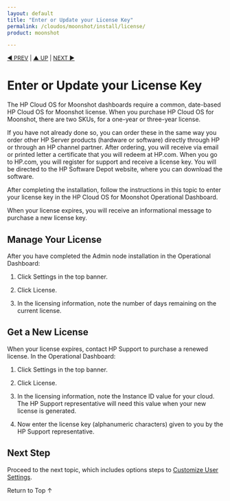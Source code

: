 ```yaml
---
layout: default
title: "Enter or Update your License Key"
permalink: /cloudos/moonshot/install/license/
product: moonshot

---
```



<script> 

function PageRefresh { 
onLoad="window.refresh" 
} 
 
PageRefresh();

</script>


<p style="font-size: small;"> <a href="/cloudos/moonshot/install/create-compute-regions/">&#9664; PREV</a> | <a href="/cloudos/moonshot/install/">&#9650; UP</a> | <a href="/cloudos/moonshot/install/customize-user-settings/">NEXT &#9654;</a> </p>

# Enter or Update your License Key

The HP Cloud OS for Moonshot dashboards require a common, date-based HP Cloud OS for Moonshot license. When you purchase HP Cloud OS for Moonshot, there are two SKUs, for a one-year or three-year license. 

If you have not already done so, you can order these in the same way you order other HP Server products (hardware or software) directly through HP or through an HP channel partner. After ordering, you will receive via email or printed letter a certificate that you will redeem at HP.com. When you go to HP.com, you will register for 
support and receive a license key. You will be directed to the HP Software Depot website, where you can download the software.

After completing the installation, follow the instructions in this topic to enter your license key in the HP Cloud OS for Moonshot 
Operational Dashboard. 

When your license expires, you will receive an informational message to purchase a new license key.  

## Manage Your License

After you have completed the Admin node installation in the Operational Dashboard:

1. Click Settings in the top banner.

2. Click License.

3. In the licensing information, note the number of days remaining on the current license.

## Get a New License

When your license expires, contact HP Support to purchase a renewed license. In the Operational Dashboard: 

1. Click Settings in the top banner.

2. Click License.

3. In the licensing information, note the Instance ID value for your cloud. The HP Support representative will need this value when your new license is generated. 

4. Now enter the license key (alphanumeric characters) given to you by the HP Support representative. 

## Next Step

Proceed to the next topic, which includes options steps to [Customize User Settings](/cloudos/moonshot/install/customize-user-settings).

<a href="#top" style="padding:14px 0px 14px 0px; text-decoration: none;"> Return to Top &#8593; </a>

<!-- To request access to the HP Cloud OS for Moonshot Sandbox, see http://www.hp.com/go/cloudos. --> 

